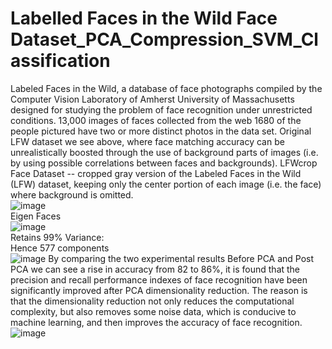 # Labelled Faces in the Wild Face Dataset_PCA_Compression_SVM_Classification

Labeled Faces in the Wild, a database of face photographs compiled by the Computer Vision Laboratory of Amherst University of Massachusetts designed for studying the problem of face recognition under unrestricted conditions. 13,000 images of faces collected from the web 1680 of the people pictured have two or more distinct photos in the data set. Original LFW dataset we see above, where face matching accuracy can be unrealistically boosted through the use of background parts of images (i.e. by using possible correlations between faces and backgrounds). LFWcrop Face Dataset -- cropped gray version of the Labeled Faces in the Wild (LFW) dataset, keeping only the center portion of each image (i.e. the face) where background is omitted.<br />
![image](https://github.com/mvipinchand/Face-Dataset-Compression-Recognition-using-Principal-Component-Analysis-and-SVM-Algorithms/assets/73341926/46f8cae4-78c2-4fc5-912d-6c04a1455ab8)<br />
Eigen Faces<br />
![image](https://github.com/mvipinchand/Face-Dataset-Compression-Recognition-using-Principal-Component-Analysis-and-SVM-Algorithms/assets/73341926/e2fe8a5d-8353-43b7-9809-c0d76cfb1595)<br />
Retains 99% Variance:<br />
Hence 577 components<br />
![image](https://github.com/mvipinchand/Face-Dataset-Compression-Recognition-using-Principal-Component-Analysis-and-SVM-Algorithms/assets/73341926/60946f1a-d983-4eac-832f-7e99d1e7d1a5)
By comparing the two experimental results Before PCA and Post PCA we can see a rise in accuracy from 82 to 86%, it is found that the precision and recall performance indexes of face recognition have been significantly improved after PCA dimensionality reduction. The reason is that the dimensionality reduction not only reduces the computational complexity, but also removes some noise data, which is conducive to machine learning, and then improves the accuracy of face recognition. <br />
![image](https://github.com/mvipinchand/Face-Dataset-Compression-Recognition-using-Principal-Component-Analysis-and-SVM-Algorithms/assets/73341926/0b41a810-f214-48ac-88c5-7545d5581ca3)



